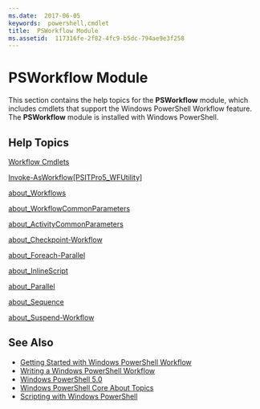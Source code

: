 ```yaml
---
ms.date:  2017-06-05
keywords:  powershell,cmdlet
title:  PSWorkflow Module
ms.assetid:  117316fe-2f82-4fc9-b5dc-794ae9e3f258
---
```


# PSWorkflow Module
This section contains the help topics for the **PSWorkflow** module, which includes cmdlets that support the Windows PowerShell Workflow feature. The **PSWorkflow** module is installed with Windows PowerShell.

## Help Topics
[Workflow Cmdlets](http://go.microsoft.com/fwlink/?LinkID=245865)

[Invoke-AsWorkflow[PSITPro5_WFUtility]](https://technet.microsoft.com/en-us/library/a5a32019-0d68-4041-935f-1b1cacaf6d3d)

[about_Workflows](https://technet.microsoft.com/en-us/library/f2897bdd-1b9d-4679-8b19-09840bd40a22)

[about_WorkflowCommonParameters](https://technet.microsoft.com/en-us/library/119f968e-618e-439c-b76c-cdd17e6df27c)

[about_ActivityCommonParameters](https://technet.microsoft.com/en-us/library/8ca60664-37c6-4257-a723-e3c41dd10122)

[about_Checkpoint-Workflow](https://technet.microsoft.com/en-us/library/3a309488-1e7a-4807-b83b-dedbeac3ee1c)

[about_Foreach-Parallel](https://technet.microsoft.com/en-us/library/35704780-dde8-4f5f-9319-5b982148bba7)

[about_InlineScript](https://technet.microsoft.com/en-us/library/f88ed5a9-02d6-4bf0-a031-61198e1e7291)

[about_Parallel](https://technet.microsoft.com/en-us/library/104559a8-e89a-49f5-8c08-e5bf72768cbf)

[about_Sequence](https://technet.microsoft.com/en-us/library/bda3f81a-be8a-43be-b0df-12bb7e193b9b)

[about_Suspend-Workflow](https://technet.microsoft.com/en-us/library/be2ded75-1eca-493e-96c1-758f92b5f199)

## See Also
- [Getting Started with Windows PowerShell Workflow](http://go.microsoft.com/fwlink/?LinkID=252592)
- [Writing a Windows PowerShell Workflow](https://technet.microsoft.com/en-us/library/2551ceed-836f-4275-9fc0-ea68446d6a35)
- [Windows PowerShell 5.0](../core-modules/Windows-PowerShell-5.0.md)
- [Windows PowerShell Core About Topics](../core-modules/Windows-PowerShell-Core-About-Topics.md)
- [Scripting with Windows PowerShell](../../getting-started/fundamental/Scripting-with-Windows-PowerShell.md)

